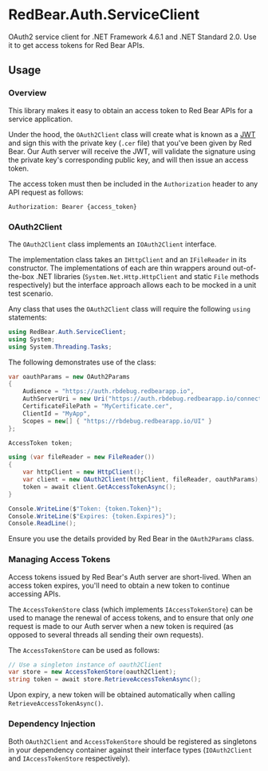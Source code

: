 # RedBear.Auth.ServiceClient
OAuth2 service client for .NET Framework 4.6.1 and .NET Standard 2.0. Use it to get access tokens for Red Bear APIs.

## Usage

### Overview

This library makes it easy to obtain an access token to Red Bear APIs for a service application.

Under the hood, the `OAuth2Client` class will create what is known as a [JWT](https://jwt.io/) and sign this with the private key (`.cer` file) that you've been given by Red Bear. Our Auth server will receive the JWT, will validate the signature using the private key's corresponding public key, and will then issue an access token.

The access token must then be included in the `Authorization` header to any API request as follows:

```http
Authorization: Bearer {access_token}
```

### OAuth2Client

The `OAuth2Client` class implements an `IOAuth2Client` interface. 

The implementation class takes an `IHttpClient` and an `IFileReader` in its constructor. The implementations of each are thin wrappers around out-of-the-box .NET libraries (`System.Net.Http.HttpClient` and static `File` methods respectively) but the interface approach allows each to be mocked in a unit test scenario.

Any class that uses the `OAuth2Client` class will require the following `using` statements:

```csharp
using RedBear.Auth.ServiceClient;
using System;
using System.Threading.Tasks;
```

The following demonstrates use of the class:

```csharp
var oauthParams = new OAuth2Params
{
	Audience = "https://auth.rbdebug.redbearapp.io",
	AuthServerUri = new Uri("https://auth.rbdebug.redbearapp.io/connect/token"),
	CertificateFilePath = "MyCertificate.cer",
	ClientId = "MyApp",
	Scopes = new[] { "https://rbdebug.redbearapp.io/UI" }
};

AccessToken token;

using (var fileReader = new FileReader())
{
    var httpClient = new HttpClient();
	var client = new OAuth2Client(httpClient, fileReader, oauthParams);
	token = await client.GetAccessTokenAsync();
}

Console.WriteLine($"Token: {token.Token}");
Console.WriteLine($"Expires: {token.Expires}");
Console.ReadLine();
```

Ensure you use the details provided by Red Bear in the `OAuth2Params` class.

### Managing Access Tokens

Access tokens issued by Red Bear's Auth server are short-lived. When an access token expires, you'll need to obtain a new token to continue accessing APIs.

The `AccessTokenStore` class (which implements `IAccessTokenStore`) can be used to manage the renewal of access tokens, and to ensure that only *one* request is made to our Auth server when a new token is required (as opposed to several threads all sending their own requests).

The `AccessTokenStore` can be used as follows:

```c#
// Use a singleton instance of oauth2Client
var store = new AccessTokenStore(oauth2Client);
string token = await store.RetrieveAccessTokenAsync();
```

Upon expiry, a new token will be obtained automatically when calling `RetrieveAccessTokenAsync()`.

### Dependency Injection

Both `OAuth2Client` and `AccessTokenStore` should be registered as singletons in your dependency container against their interface types (`IOAuth2Client` and `IAccessTokenStore` respectively).
